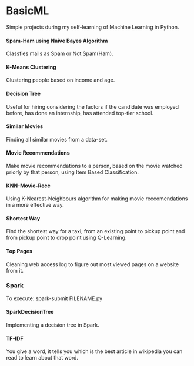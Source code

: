 # BasicML
Simple projects during my self-learning of Machine Learning in Python.

#### Spam-Ham using Naive Bayes Algorithm
Classfies mails as Spam or Not Spam(Ham).

#### K-Means Clustering
Clustering people based on income and age.

#### Decision Tree
Useful for hiring considering the factors if the candidate was employed before, has done an internship, has attended top-tier school.

#### Similar Movies
Finding all similar movies from a data-set.

#### Movie Recommendations
Make movie recommendations to a person, based on the movie watched priorly by that person, using Item Based Classification.

#### KNN-Movie-Recc
Using K-Nearest-Neighbours algorithm for making movie reccomendations in a more effective way.

#### Shortest Way
Find the shortest way for a taxi, from an existing point to pickup point and from pickup point to drop point using Q-Learning.

#### Top Pages
Cleaning web access log to figure out most viewed pages on a website from it.

### Spark
To execute: spark-submit FILENAME.py 

#### SparkDecisionTree
Implementing a decision tree in Spark.

#### TF-IDF
You give a word, it tells you which is the best article in wikipedia you can read to learn about that word.
